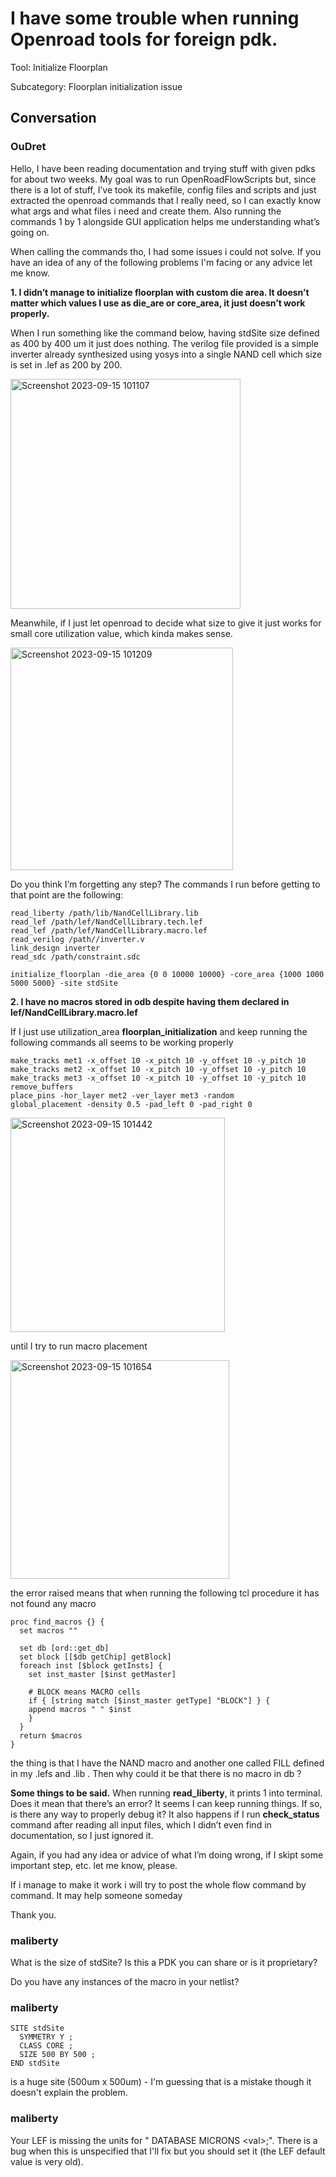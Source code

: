# I have some trouble when running Openroad tools for foreign pdk.

Tool: Initialize Floorplan

Subcategory: Floorplan initialization issue

## Conversation

### OuDret
Hello, I have been reading documentation and trying stuff with given pdks for about two weeks. My goal was to run OpenRoadFlowScripts but, since there is a lot of stuff, I’ve took its makefile, config files and scripts and just extracted the openroad commands that I really need, so I can exactly know what args and what files i need and create them. Also running the commands 1 by 1 alongside GUI application helps me understanding what’s going on.

When calling the commands tho, I had some issues i could not solve. If you have an idea of any of the following problems I'm facing or any advice let me know.

**1. I didn’t manage to initialize floorplan with custom die area. It doesn’t matter which values I use as die_are or core_area, it just doesn’t work properly.** 

When I run something like the command below, having stdSite size defined as 400 by 400 um it just does nothing. The verilog file provided is a simple inverter already synthesized using yosys into a single NAND cell which size is set in .lef as 200 by 200. 

<img width="368" alt="Screenshot 2023-09-15 101107" src="https://github.com/The-OpenROAD-Project/OpenROAD/assets/74424277/3e31cb25-5394-40b2-86be-92df69e3e751">


Meanwhile, if I just let openroad to decide what size to give it just works for small core utilization value, which kinda makes sense.

<img width="356" alt="Screenshot 2023-09-15 101209" src="https://github.com/The-OpenROAD-Project/OpenROAD/assets/74424277/e4fb9b00-9224-44a5-8771-2688296f0bf6">


Do you think I’m forgetting any step? The commands I run before getting to that point are the following:

```
read_liberty /path/lib/NandCellLibrary.lib
read_lef /path/lef/NandCellLibrary.tech.lef
read_lef /path/lef/NandCellLibrary.macro.lef  
read_verilog /path//inverter.v
link_design inverter
read_sdc /path/constraint.sdc

initialize_floorplan -die_area {0 0 10000 10000} -core_area {1000 1000 5000 5000} -site stdSite
```

**2. I have no macros stored in odb despite having them declared in lef/NandCellLibrary.macro.lef**  

If I just use utilization_area **floorplan_initialization** and keep running the following commands all seems to be working properly

```
make_tracks met1 -x_offset 10 -x_pitch 10 -y_offset 10 -y_pitch 10
make_tracks met2 -x_offset 10 -x_pitch 10 -y_offset 10 -y_pitch 10
make_tracks met3 -x_offset 10 -x_pitch 10 -y_offset 10 -y_pitch 10
remove_buffers
place_pins -hor_layer met2 -ver_layer met3 -random
global_placement -density 0.5 -pad_left 0 -pad_right 0
```

<img width="343" alt="Screenshot 2023-09-15 101442" src="https://github.com/The-OpenROAD-Project/OpenROAD/assets/74424277/5367aa8f-4e66-4fe4-97b1-a0e7fed6f10d">

until I try to run macro placement

<img width="350" alt="Screenshot 2023-09-15 101654" src="https://github.com/The-OpenROAD-Project/OpenROAD/assets/74424277/35713305-ea34-4e1e-b481-b7402269ea8e">

the error raised means that when running the following tcl procedure it has not found any macro
```
proc find_macros {} {
  set macros ""

  set db [ord::get_db]
  set block [[$db getChip] getBlock]
  foreach inst [$block getInsts] {
	set inst_master [$inst getMaster]

	# BLOCK means MACRO cells
	if { [string match [$inst_master getType] "BLOCK"] } {
  	append macros " " $inst
	}
  }
  return $macros
}
```

the thing is that I have the NAND macro and another one called FILL defined in my .lefs and .lib . Then why could it be that there is no macro in db ?

**Some things to be said.**
When running  **read_liberty**, it prints 1 into terminal. Does it mean that there’s an error? It seems I can keep running things. If so, is there any way to properly debug it?
It also happens if I run **check_status** command after reading all input files, which I didn’t even find in documentation, so I just ignored it.

Again, if you had any idea or advice of what I’m doing wrong, if I skipt some important step, etc. let me know, please.

If i manage to make it work i will try to post the whole flow command by command. It may help someone someday

Thank you.



### maliberty
What is the size of stdSite?  Is this a PDK you can share or is it proprietary?

Do you have any instances of the macro in your netlist?

### maliberty
```
SITE stdSite
  SYMMETRY Y ;
  CLASS CORE ;
  SIZE 500 BY 500 ;
END stdSite
```
is a huge site (500um x 500um) - I'm guessing that is a mistake though it doesn't explain the problem.

### maliberty
Your LEF is missing the units for "  DATABASE MICRONS \<val\>;".  There is a bug when this is unspecified that I'll fix but you should set it (the LEF default value is very old).

